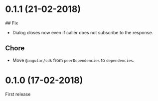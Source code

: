 # 0.1.1 (21-02-2018)

## Fix

- Dialog closes now even if caller does not subscribe to the response.

## Chore

- Move `@angular/cdk` from `peerDependencies` to `dependencies`.

# 0.1.0 (17-02-2018)

First release